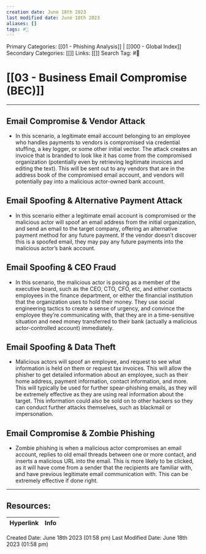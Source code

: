 ```yaml
---
creation date: June 18th 2023
last modified date: June 18th 2023
aliases: []
tags: #📖
---
```


Primary Categories: [[01 - Phishing Analysis]] | [[000 - Global Index]] 
Secondary Categories: [[]] 
Links: [[]] 
Search Tag: #📖  

# [[03 - Business Email Compromise (BEC)]]  
---

## **Email Compromise & Vendor Attack**
- In this scenario, a legitimate email account belonging to an employee who handles payments to vendors is compromised via credential stuffing, a key logger, or some other initial vector. The attack creates an invoice that is branded to look like it has come from the compromised organization (potentially even by retrieving legitimate invoices and editing the text). This will be sent out to any vendors that are in the address book of the compromised email account, and vendors will potentially pay into a malicious actor-owned bank account.

## **Email Spoofing & Alternative Payment Attack**
- In this scenario either a legitimate email account is compromised or the malicious actor will spoof an email address from the initial organization, and send an email to the target company, offering an alternative payment method for any future payment. If the vendor doesn’t discover this is a spoofed email, they may pay any future payments into the malicious actor’s bank account.

## **Email Spoofing & CEO Fraud**
- In this scenario, the malicious actor is posing as a member of the executive board, such as the CEO, CTO, CFO, etc, and either contacts employees in the finance department, or either the financial institution that the organization uses to hold their money. They use social engineering tactics to create a sense of urgency, and convince the employee they’re communicating with, that they are in a time-sensitive situation and need money transferred to their bank (actually a malicious actor-controlled account) immediately.

## **Email Spoofing & Data Theft**
- Malicious actors will spoof an employee, and request to see what information is held on them or request tax invoices. This will allow the phisher to get detailed information about an employee, such as their home address, payment information, contact information, and more. This will typically be used for further spear-phishing emails, as they will be extremely effective as they are using real information about the target. This information could also be sold on to other hackers so they can conduct further attacks themselves, such as blackmail or impersonation.

## **Email Compromise & Zombie Phishing**
- Zombie phishing is when a malicious actor compromises an email account, replies to old email threads between one or more contact, and inserts a malicious URL into the email. This is more likely to be clicked, as it will have come from a sender that the recipients are familiar with, and have previous legitimate email communication with. This can be extremely effective if done right.


___

## Resources:

| Hyperlink | Info |
| --------- | ---- |


Created Date: June 18th 2023 (01:58 pm) 
Last Modified Date: June 18th 2023 (01:58 pm)
